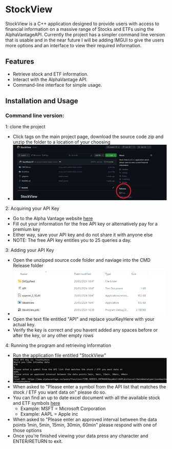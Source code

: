 # StockView
StockView is a C++ application designed to provide users with access to financial information on a massive range of Stocks and ETFs using the AlphaVantageAPI. Currently the project has a simpler command line version that is usable and in the near future I will be adding IMGUI to give the users more options and an interface to view their required information.

## Features

- Retrieve stock and ETF information.
- Interact with the AlphaVantage API.
- Command-line interface for simple usage.

## Installation and Usage

### Command line version:

1: clone the project
  - Click tags on the main project page, download the source code zip and unzip the folder to a location of your choosing
  - ![image](Images/StockView1.png)

2: Acquiring your API Key
  - Go to the Alpha Vantage website [here](https://www.alphavantage.co/support/#api-key)
  - Fill out your information for the free API key or alternatively pay for a premium key
  - Either way, save your API key and do not share it with anyone else
  - NOTE: The free API key entitles you to 25 queries a day.

3: Adding your API Key
  - Open the unzipped source code folder and naviage into the CMD Release folder
  - ![image](Images/StockView2.png)
  - Open the text file entitled "API" and replace yourKeyHere with your actual key.
  - Verify the key is correct and you havent added any spaces before or after the key, or any other empty rows

4: Running the program and retrieving information
  - Run the application file entitled "StockView"
  - ![image](Images/StockView3.png)
  - When asked to "Please enter a symbol from the API list that matches the stock / ETF you want data on" please do so.
  - You can find an up to date excel document with all the available stock and ETF symbols [here](https://www.alphavantage.co/query?function=LISTING_STATUS&apikey=demo)
      - Example: MSFT = Microsoft Corporation
      - Example: AAPL = Apple inc
  - When asked to "Please enter an approved interval between the data points 1min, 5min, 15min, 30min, 60min" please respond with one of those options
  - Once you're finished viewing your data press any character and ENTER/RETURN to exit.

